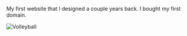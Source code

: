 My first website that I designed a couple years back. I bought my first domain.

![Volleyball](https://i.ytimg.com/vi/T4hW2oj_aAM/maxresdefault.jpg)
